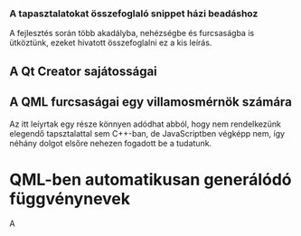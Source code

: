 ### A tapasztalatokat összefoglaló snippet házi beadáshoz

A fejlesztés során több akadályba, nehézségbe és furcsaságba is ütköztünk, ezeket hivatott összefoglalni ez a kis leírás.

## A Qt Creator sajátosságai

## A QML furcsaságai egy villamosmérnök számára

Az itt leíyrtak egy része könnyen adódhat abból, hogy nem rendelkezünk elegendő tapsztalattal sem C++-ban, de JavaScriptben végképp nem, így
néhány dolgot elsőre nehezen fogadott be a tudatunk.

# QML-ben automatikusan generálódó függvénynevek

A

## 